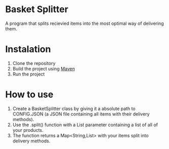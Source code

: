 # Basket Splitter

A program that splits recievied items into the most optimal way of delivering them.

# Instalation

1. Clone the repository
2. Build the project using [Maven](https://spring.io/guides/gs/maven)
3. Run the project

# How to use

1. Create a BasketSplitter class by giving it a absolute path to CONFIG.JSON (a JSON file containing all items with their delivery methods).
2. Use the .split() function with a List<String> parameter containing a list of all of your products.
3. The function returns a Map<String,List<String>> with your items split into delivery methods.
